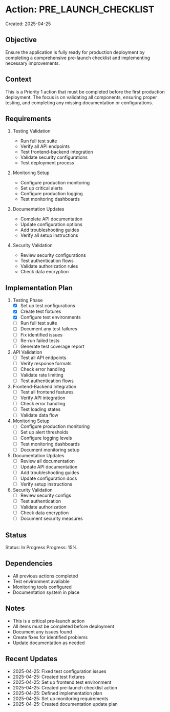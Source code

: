 # Action: PRE_LAUNCH_CHECKLIST

Created: 2025-04-25

## Objective

Ensure the application is fully ready for production deployment by completing a comprehensive pre-launch checklist and implementing necessary improvements.

## Context

This is a Priority 1 action that must be completed before the first production deployment. The focus is on validating all components, ensuring proper testing, and completing any missing documentation or configurations.

## Requirements

1. Testing Validation
   - Run full test suite
   - Verify all API endpoints
   - Test frontend-backend integration
   - Validate security configurations
   - Test deployment process

2. Monitoring Setup
   - Configure production monitoring
   - Set up critical alerts
   - Configure production logging
   - Test monitoring dashboards

3. Documentation Updates
   - Complete API documentation
   - Update configuration options
   - Add troubleshooting guides
   - Verify all setup instructions

4. Security Validation
   - Review security configurations
   - Test authentication flows
   - Validate authorization rules
   - Check data encryption

## Implementation Plan

1. Testing Phase
   - [x] Set up test configurations
   - [x] Create test fixtures
   - [x] Configure test environments
   - [ ] Run full test suite
   - [ ] Document any test failures
   - [ ] Fix identified issues
   - [ ] Re-run failed tests
   - [ ] Generate test coverage report

2. API Validation
   - [ ] Test all API endpoints
   - [ ] Verify response formats
   - [ ] Check error handling
   - [ ] Validate rate limiting
   - [ ] Test authentication flows

3. Frontend-Backend Integration
   - [ ] Test all frontend features
   - [ ] Verify API integration
   - [ ] Check error handling
   - [ ] Test loading states
   - [ ] Validate data flow

4. Monitoring Setup
   - [ ] Configure production monitoring
   - [ ] Set up alert thresholds
   - [ ] Configure logging levels
   - [ ] Test monitoring dashboards
   - [ ] Document monitoring setup

5. Documentation Updates
   - [ ] Review all documentation
   - [ ] Update API documentation
   - [ ] Add troubleshooting guides
   - [ ] Update configuration docs
   - [ ] Verify setup instructions

6. Security Validation
   - [ ] Review security configs
   - [ ] Test authentication
   - [ ] Validate authorization
   - [ ] Check data encryption
   - [ ] Document security measures

## Status

Status: In Progress
Progress: 15%

## Dependencies

- All previous actions completed
- Test environment available
- Monitoring tools configured
- Documentation system in place

## Notes

- This is a critical pre-launch action
- All items must be completed before deployment
- Document any issues found
- Create fixes for identified problems
- Update documentation as needed

## Recent Updates

- 2025-04-25: Fixed test configuration issues
- 2025-04-25: Created test fixtures
- 2025-04-25: Set up frontend test environment
- 2025-04-25: Created pre-launch checklist action
- 2025-04-25: Defined implementation plan
- 2025-04-25: Set up monitoring requirements
- 2025-04-25: Created documentation update plan
